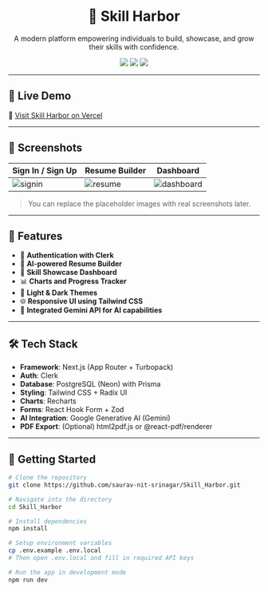 <div align="center">
  <h1>🌟 Skill Harbor</h1>
  <p>A modern platform empowering individuals to build, showcase, and grow their skills with confidence.</p>
  <img src="https://img.shields.io/github/license/saurav-nit-srinagar/Skill_Harbor?style=for-the-badge" />
  <img src="https://img.shields.io/github/languages/top/saurav-nit-srinagar/Skill_Harbor?style=for-the-badge" />
  <img src="https://img.shields.io/github/deployments/saurav-nit-srinagar/Skill_Harbor/production?label=vercel&style=for-the-badge" />
</div>

---

## 🚀 Live Demo

🔗 [Visit Skill Harbor on Vercel](https://skillharbor.vercel.app/)

---

## 📸 Screenshots

| Sign In / Sign Up | Resume Builder | Dashboard |
|-------------------|----------------|-----------|
| ![signin](https://placehold.co/300x200?text=Sign+In) | ![resume](https://placehold.co/300x200?text=Resume+Builder) | ![dashboard](https://placehold.co/300x200?text=Dashboard) |

> You can replace the placeholder images with real screenshots later.

---

## 🧠 Features

- 🔐 **Authentication with Clerk**
- 📄 **AI-powered Resume Builder**
- 🎯 **Skill Showcase Dashboard**
- 📊 **Charts and Progress Tracker**
- 🎨 **Light & Dark Themes**
- 🌐 **Responsive UI using Tailwind CSS**
- 🤖 **Integrated Gemini API for AI capabilities**

---

## 🛠️ Tech Stack

- **Framework**: Next.js (App Router + Turbopack)
- **Auth**: Clerk
- **Database**: PostgreSQL (Neon) with Prisma
- **Styling**: Tailwind CSS + Radix UI
- **Charts**: Recharts
- **Forms**: React Hook Form + Zod
- **AI Integration**: Google Generative AI (Gemini)
- **PDF Export**: (Optional) html2pdf.js or @react-pdf/renderer

---

## 🧪 Getting Started

```bash
# Clone the repository
git clone https://github.com/saurav-nit-srinagar/Skill_Harbor.git

# Navigate into the directory
cd Skill_Harbor

# Install dependencies
npm install

# Setup environment variables
cp .env.example .env.local
# Then open .env.local and fill in required API keys

# Run the app in development mode
npm run dev
